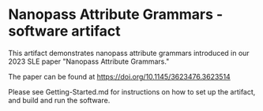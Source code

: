 # Nanopass Attribute Grammars - software artifact

This artifact demonstrates nanopass attribute grammars introduced in our
2023 SLE paper "Nanopass Attribute Grammars."

The paper can be found at https://doi.org/10.1145/3623476.3623514

Please see Getting-Started.md for instructions on how to set up the artifact,
and build and run the software.
